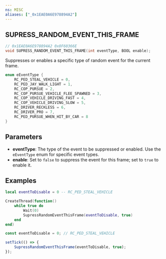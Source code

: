 ```yaml
---
ns: MISC
aliases: ["_0x1EAE0A6E978894A2"]
---
```

## SUPRESS_RANDOM_EVENT_THIS_FRAME

```c
// 0x1EAE0A6E978894A2 0x8F60366E
void SUPRESS_RANDOM_EVENT_THIS_FRAME(int eventType, BOOL enable);
```

Suppresses or enables a specific type of random event for the current frame.

```c
enum eEventType {
    RC_PED_STEAL_VEHICLE = 0,
    RC_PED_JAY_WALK_LIGHT = 1,
    RC_COP_PURSUE = 2,
    RC_COP_PURSUE_VEHICLE_FLEE_SPAWNED = 3,
    RC_COP_VEHICLE_DRIVING_FAST = 4,
    RC_COP_VEHICLE_DRIVING_SLOW = 5,
    RC_DRIVER_RECKLESS = 6,
    RC_DRIVER_PRO = 7,
    RC_PED_PURSUE_WHEN_HIT_BY_CAR = 8
}
```

## Parameters
* **eventType**: The type of the event to be suppressed or enabled. Use the `eEventType` enum for specific event types.
* **enable**: Set to `false` to suppress the event for this frame; set to `true` to enable it.


## Examples
```lua
local eventToDisable = 0 -- RC_PED_STEAL_VEHICLE

CreateThread(function()
    while true do
        Wait(0)
        SupressRandomEventThisFrame(eventToDisable, true)
    end
end)
```

```js
const eventToDisable = 0; // RC_PED_STEAL_VEHICLE

setTick(() => {
    SupressRandomEventThisFrame(eventToDisable, true);
});
```
